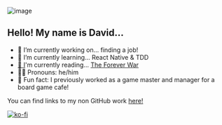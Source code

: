 ![image](https://i.imgur.com/zobZxld.jpg)

## Hello! My name is David...

- 🔭 I’m currently working on... finding a job!
- 🌱 I’m currently learning... React Native & TDD
- [📖 I](https://www.goodreads.com/user/show/91776686-david-vogel)'m currently reading... [The Forever War](https://openlibrary.org/works/OL271163W/The_Forever_War)
- 🙋‍♂️ Pronouns: he/him
- 🎲 Fun fact: I previously worked as a game master and manager for a board game cafe!

You can find links to my non GitHub work [here!](https://github.com/davidvdev/davidvdev/blob/main/related-links-showcase.md)

[![ko-fi](https://ko-fi.com/img/githubbutton_sm.svg)](https://ko-fi.com/S6S55K9XD)

